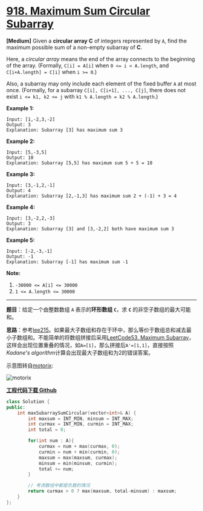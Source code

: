 # [918. Maximum Sum Circular Subarray](https://leetcode.com/problems/maximum-sum-circular-subarray/)

**[Medium]** Given a **circular array** **C** of integers represented by `A`, find the maximum possible sum of a non-empty subarray of **C**.

Here, a *circular array* means the end of the array connects to the beginning of the array. (Formally, `C[i] = A[i]` when `0 <= i < A.length`, and `C[i+A.length] = C[i]` when `i >= 0`.)

Also, a subarray may only include each element of the fixed buffer `A` at most once. (Formally, for a subarray `C[i], C[i+1], ..., C[j]`, there does not exist `i <= k1, k2 <= j` with `k1 % A.length = k2 % A.length`.)



**Example 1:**

```
Input: [1,-2,3,-2]
Output: 3
Explanation: Subarray [3] has maximum sum 3
```

**Example 2:**

```
Input: [5,-3,5]
Output: 10
Explanation: Subarray [5,5] has maximum sum 5 + 5 = 10
```

**Example 3:**

```
Input: [3,-1,2,-1]
Output: 4
Explanation: Subarray [2,-1,3] has maximum sum 2 + (-1) + 3 = 4
```

**Example 4:**

```
Input: [3,-2,2,-3]
Output: 3
Explanation: Subarray [3] and [3,-2,2] both have maximum sum 3
```

**Example 5:**

```
Input: [-2,-3,-1]
Output: -1
Explanation: Subarray [-1] has maximum sum -1
```



**Note:**

1. `-30000 <= A[i] <= 30000`
2. `1 <= A.length <= 30000`

-----

**题目**：给定一个由整数数组 `A` 表示的**环形数组 `C`**，求 **`C`** 的非空子数组的最大可能和。

**思路**：参考[lee215](https://leetcode.com/problems/maximum-sum-circular-subarray/discuss/178422/One-Pass)。如果最大子数组和存在于环中，那么等价于数组总和减去最小子数组和。不能简单的将数组拼接后采用[LeetCode53. Maximum Subarray](https://blog.csdn.net/grllery/article/details/87822773)，这样会出现位置重叠的情况，如`A=[1]`，那么拼接后`A'=[1,1]`，直接按照*Kadane's algorithm*计算会出现最大子数组和为2的错误答案。

示意图转自[motorix](https://leetcode.com/problems/maximum-sum-circular-subarray/discuss/178422/One-Pass/183810):

![motorix](https://assets.leetcode.com/users/motorix/image_1538888300.png)

[**工程代码下载 Github**](https://github.com/shenkh/leetcode)

```cpp
class Solution {
public:
    int maxSubarraySumCircular(vector<int>& A) {
        int maxsum = INT_MIN, minsum = INT_MAX;
        int curmax = INT_MIN, curmin = INT_MAX;
        int total = 0;

        for(int num : A){
            curmax = num + max(curmax, 0);
            curmin = num + min(curmin, 0);
            maxsum = max(maxsum, curmax);
            minsum = min(minsum, curmin);
            total += num;
        }

        // 考虑数组中都是负数的情况
        return curmax > 0 ? max(maxsum, total-minsum) : maxsum;
    }
};
```
